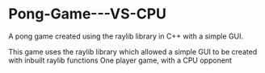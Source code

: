 # Pong-Game---VS-CPU
A pong game created using the raylib library in C++ with a simple GUI. 


This game uses the raylib library which allowed a simple GUI to be created with inbuilt raylib functions 
One player game, with a CPU opponent
